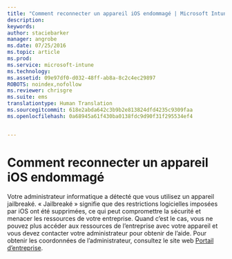 ```yaml
---
title: "Comment reconnecter un appareil iOS endommagé | Microsoft Intune"
description: 
keywords: 
author: staciebarker
manager: angrobe
ms.date: 07/25/2016
ms.topic: article
ms.prod: 
ms.service: microsoft-intune
ms.technology: 
ms.assetid: 09e97df0-d032-48ff-ab8a-8c2c4ec29897
ROBOTS: noindex,nofollow
ms.reviewer: chrisgre
ms.suite: ems
translationtype: Human Translation
ms.sourcegitcommit: 618e2abda642c3b9b2e813824dfd4235c9309faa
ms.openlocfilehash: 0a68945a61f430ba0138fdc9d90f31f295534ef4


---
```


# Comment reconnecter un appareil iOS endommagé
Votre administrateur informatique a détecté que vous utilisez un appareil jailbreaké. « Jailbreaké » signifie que des restrictions logicielles imposées par iOS ont été supprimées, ce qui peut compromettre la sécurité et menacer les ressources de votre entreprise. Quand c’est le cas, vous ne pouvez plus accéder aux ressources de l’entreprise avec votre appareil et vous devez contacter votre administrateur pour obtenir de l’aide. Pour obtenir les coordonnées de l’administrateur, consultez le site web [Portail d’entreprise](http://portal.manage.microsoft.com).



<!--HONumber=Jul16_HO4-->


